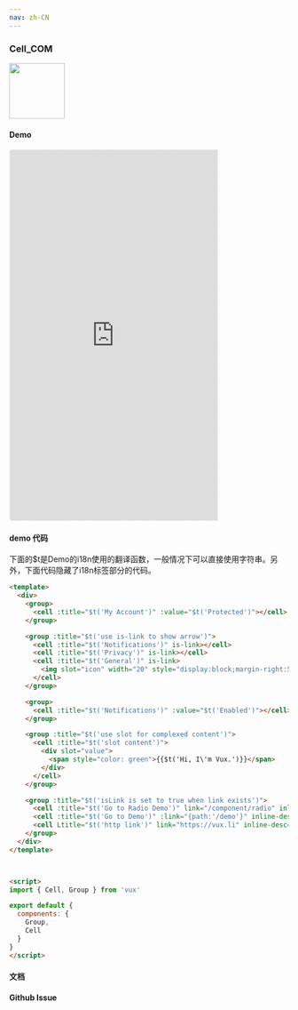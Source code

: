```yaml
---
nav: zh-CN
---
```



### Cell_COM

<img width="100" src="http://qr.topscan.com/api.php?text=http%3A%2F%2Fvux.li%2Fdemos%2Fv2%2F%23%2Fcomponent%2Fcell"/>

#### Demo

 <div style="width:377px;height:667px;display:inline-block;border:1px dashed #ececec;border-radius:5px;overflow:hidden;">
   <iframe src="http://vux.li/demos/v2/#/component/cell" width="375" height="667" border="0" frameborder="0"></iframe>
 </div>

#### demo 代码

<p class="tip">下面的$t是Demo的i18n使用的翻译函数，一般情况下可以直接使用字符串。另外，下面代码隐藏了i18n标签部分的代码。</p>

``` html
<template>
  <div>
    <group>
      <cell :title="$t('My Account')" :value="$t('Protected')"></cell>
    </group>

    <group :title="$t('use is-link to show arrow')">
      <cell :title="$t('Notifications')" is-link></cell>
      <cell :title="$t('Privacy')" is-link></cell>
      <cell :title="$t('General')" is-link>
        <img slot="icon" width="20" style="display:block;margin-right:5px;" src="data:image/png;base64,iVBORw0KGgoAAAANSUhEUgAAAC4AAAAuCAMAAABgZ9sFAAAAVFBMVEXx8fHMzMzr6+vn5+fv7+/t7e3d3d2+vr7W1tbHx8eysrKdnZ3p6enk5OTR0dG7u7u3t7ejo6PY2Njh4eHf39/T09PExMSvr6+goKCqqqqnp6e4uLgcLY/OAAAAnklEQVRIx+3RSRLDIAxE0QYhAbGZPNu5/z0zrXHiqiz5W72FqhqtVuuXAl3iOV7iPV/iSsAqZa9BS7YOmMXnNNX4TWGxRMn3R6SxRNgy0bzXOW8EBO8SAClsPdB3psqlvG+Lw7ONXg/pTld52BjgSSkA3PV2OOemjIDcZQWgVvONw60q7sIpR38EnHPSMDQ4MjDjLPozhAkGrVbr/z0ANjAF4AcbXmYAAAAASUVORK5CYII=">
      </cell>
    </group>

    <group>
      <cell :title="$t('Notifications')" :value="$t('Enabled')"></cell>
    </group>

    <group :title="$t('use slot for complexed content')">
      <cell :title="$t('slot content')">
        <div slot="value">
          <span style="color: green">{{$t('Hi, I\'m Vux.')}}</span>
        </div>
      </cell>
    </group>

    <group :title="$t('isLink is set to true when link exists')">
      <cell :title="$t('Go to Radio Demo')" link="/component/radio" inline-desc='link="/component/radio"'></cell>
      <cell :title="$t('Go to Demo')" :link="{path:'/demo'}" inline-desc=':link={path:"/demo"}'></cell>
      <cell Ltitle="$t('http link')" link="https://vux.li" inline-desc='link="https://vux.li"'></cell>
    </group>
  </div>
</template>



<script>
import { Cell, Group } from 'vux'

export default {
  components: {
    Group,
    Cell
  }
}
</script>

```
#### 文档

#### Github Issue